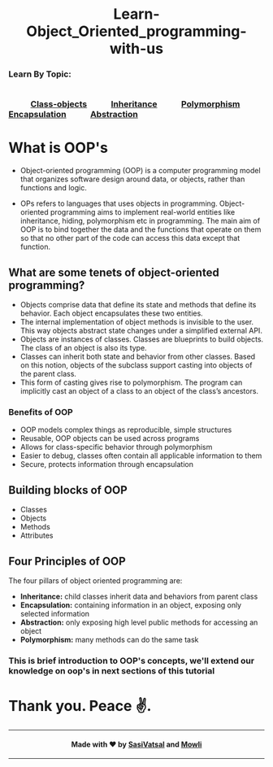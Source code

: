<h1 align=center>Learn-Object_Oriented_programming-with-us</h1>




<h3> Learn By Topic: </h3>          



          



<h1></h1>&nbsp;&nbsp;&nbsp;&nbsp;&nbsp;&nbsp;&nbsp;&nbsp;&nbsp;&nbsp;

<h3 style="display:inline;"><a href='HTML_src/class_objects.html' target="_blank" >Class-objects</a></h3> &nbsp;&nbsp;&nbsp;&nbsp;&nbsp;&nbsp;&nbsp;&nbsp;&nbsp;&nbsp; <h3 style="display:inline;"><a href='HTML_src/inheritance.html' target="_blank">Inheritance</a></h3> &nbsp;&nbsp;&nbsp;&nbsp;&nbsp;&nbsp;&nbsp;&nbsp;&nbsp;&nbsp; <h3 style="display:inline;"><a href='HTML_src/polymorphism.html' target="_blank">Polymorphism</a></h3> &nbsp;&nbsp;&nbsp;&nbsp;&nbsp;&nbsp;&nbsp;&nbsp;&nbsp;&nbsp; <h3 style="display:inline;"><a href='HTML_src/encapsulation.html' target="_blank">Encapsulation</a></h3> &nbsp;&nbsp;&nbsp;&nbsp;&nbsp;&nbsp;&nbsp;&nbsp;&nbsp;&nbsp; <h3 style="display:inline;"><a href='HTML_src/abstraction.html' target="_blank">Abstraction</a></h3> &nbsp;&nbsp;&nbsp;&nbsp;&nbsp;&nbsp;&nbsp;&nbsp;&nbsp;&nbsp; <h3 style="display:inline;"><a href=''></a></h3>

# 

# What is OOP's

- Object-oriented programming (OOP) is a computer programming model that organizes software design around data, or objects, rather than functions and logic.

- OPs refers to languages that uses objects in programming. Object-oriented programming aims to implement real-world entities like inheritance, hiding, polymorphism etc in programming. The main aim of OOP is to bind together the data and the functions that operate on them so that no other part of the code can access this data except that function.

## What are some tenets of object-oriented programming?

- Objects comprise data that define its state and methods that define its behavior. Each object encapsulates these two entities.
- The internal implementation of object methods is invisible to the user. This way objects abstract state changes under a simplified external API.
- Objects are instances of classes. Classes are blueprints to build objects. The class of an object is also its type.
- Classes can inherit both state and behavior from other classes. Based on this notion, objects of the subclass support casting into objects of the parent class.
- This form of casting gives rise to polymorphism. The program can implicitly cast an object of a class to an object of the class’s ancestors.

### Benefits of OOP

- OOP models complex things as reproducible, simple structures
- Reusable, OOP objects can be used across programs
- Allows for class-specific behavior through polymorphism
- Easier to debug, classes often contain all applicable information to them
- Secure, protects information through encapsulation

## Building blocks of OOP

- Classes
- Objects
- Methods
- Attributes

## Four Principles of OOP

The four pillars of object oriented programming are:

- **Inheritance:** child classes inherit data and behaviors from parent class
- **Encapsulation:** containing information in an object, exposing only selected information
- **Abstraction:** only exposing high level public methods for accessing an object
- **Polymorphism:** many methods can do the same task



### This is brief introduction to OOP's concepts, we'll extend our knowledge on oop's in next sections of this tutorial



# Thank you. Peace ✌️.

---

<div>
<h4 align='center'>Made with ❤️ by <a href='https://github.com/sasivatsal7122https://github.com/sasivatsal7122'>SasiVatsal</a> and <a href='https://github.com/SaiMowli'>Mowli</a>
</div>

---


